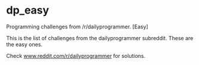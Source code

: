 # dp_easy
Programming challenges from /r/dailyprogrammer.  [Easy]


This is the list of challenges from the dailyprogrammer subreddit.  These are the easy ones.  

Check www.reddit.com/r/dailyprogrammer for solutions. 
